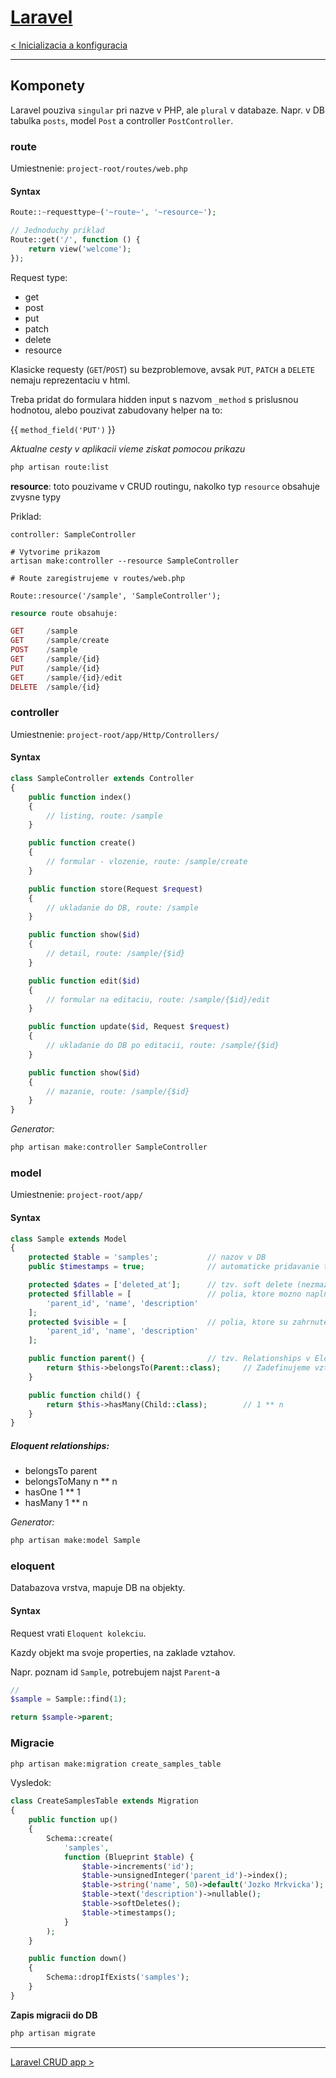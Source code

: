 [Laravel](./index.html)
=======================

[< Inicializacia a konfiguracia](./inicializacia.html)

- - - -

## Komponety

Laravel pouziva `singular` pri nazve v PHP, ale `plural` v databaze. Napr. v DB tabulka `posts`, model `Post` a controller `PostController`.

### route

Umiestnenie: `project-root/routes/web.php`

#### Syntax

```php
Route::~requesttype~('~route~', '~resource~');

// Jednoduchy priklad
Route::get('/', function () {
	return view('welcome');
});
```

Request type:

- get
- post
- put
- patch
- delete
- resource

Klasicke requesty (`GET`/`POST`) su bezproblemove, avsak `PUT`, `PATCH` a `DELETE` nemaju reprezentaciu v html. 

Treba pridat do formulara hidden input s nazvom `_method` s prislusnou hodnotou, alebo pouzivat zabudovany helper na to:

{{ `method_field('PUT')` }} 

*Aktualne cesty v aplikacii vieme ziskat pomocou prikazu*

```bash
php artisan route:list
```

**resource**: toto pouzivame v CRUD routingu, nakolko typ `resource` obsahuje zvysne typy

Priklad:

```
controller: SampleController

# Vytvorime prikazom
artisan make:controller --resource SampleController

# Route zaregistrujeme v routes/web.php

Route::resource('/sample', 'SampleController');
```

```php
resource route obsahuje:

GET     /sample 
GET     /sample/create
POST    /sample
GET     /sample/{id}
PUT     /sample/{id}
GET     /sample/{id}/edit
DELETE  /sample/{id}
```

### controller

Umiestnenie: `project-root/app/Http/Controllers/`

#### Syntax

```php
class SampleController extends Controller
{
	public function index()
    {
    	// listing, route: /sample
	}

	public function create()
    {
    	// formular - vlozenie, route: /sample/create
	}

	public function store(Request $request)
    {
    	// ukladanie do DB, route: /sample
	}

	public function show($id)
    {
    	// detail, route: /sample/{$id}
	}

	public function edit($id)
    {
    	// formular na editaciu, route: /sample/{$id}/edit
	}

	public function update($id, Request $request)
    {
    	// ukladanie do DB po editacii, route: /sample/{$id}
	}

	public function show($id)
    {
    	// mazanie, route: /sample/{$id}
	}
}
```

*Generator:*

```bash
php artisan make:controller SampleController
```

### model

Umiestnenie: `project-root/app/`

#### Syntax

```php
class Sample extends Model
{
	protected $table = 'samples'; 			// nazov v DB 
    public $timestamps = true; 				// automaticke pridavanie timestamps

    protected $dates = ['deleted_at'];		// tzv. soft delete (nezmazeme, iba deaktivujeme)
    protected $fillable = [					// polia, ktore mozno naplnit datami od uzivatela
        'parent_id', 'name', 'description'
    ];
    protected $visible = [					// polia, ktore su zahrnute do selectov
        'parent_id', 'name', 'description'
    ];

    public function parent() { 				// tzv. Relationships v Eloquent. 
    	return $this->belongsTo(Parent::class);		// Zadefinujeme vztah medzi modelmi
    }

    public function child() {
    	return $this->hasMany(Child::class);		// 1 ** n
    }
}
```

##### Eloquent relationships:

- belongsTo 			parent
- belongsToMany 		n ** n
- hasOne 				1 ** 1
- hasMany				1 ** n

*Generator:*

```bash
php artisan make:model Sample
```

### eloquent

Databazova vrstva, mapuje DB na objekty.

#### Syntax

Request vrati `Eloquent kolekciu`.

Kazdy objekt ma svoje properties, na zaklade vztahov.

Napr. poznam id `Sample`, potrebujem najst `Parent`-a

```php
// 
$sample = Sample::find(1);

return $sample->parent;
```

### Migracie

```bash
php artisan make:migration create_samples_table
```

Vysledok:

```php
class CreateSamplesTable extends Migration
{
    public function up()
    {
        Schema::create(
            'samples',
            function (Blueprint $table) {
                $table->increments('id');
                $table->unsignedInteger('parent_id')->index();
                $table->string('name', 50)->default('Jozko Mrkvicka');
                $table->text('description')->nullable();
                $table->softDeletes();
                $table->timestamps();
            }
        );
    }

    public function down()
    {
        Schema::dropIfExists('samples');
    }
}
```

**Zapis migracii do DB**

```bash
php artisan migrate
```

- - - -

[Laravel CRUD app >](./crud.html)
